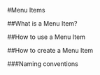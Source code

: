 #Menu Items

##What is a Menu Item?

##How to use a Menu Item

##How to create a Menu Item

###Naming conventions
